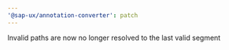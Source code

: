 ```yaml
---
'@sap-ux/annotation-converter': patch
---
```


Invalid paths are now no longer resolved to the last valid segment
